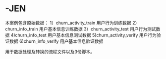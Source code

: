 # -JEN
本案例包含原始数据：
1）churn_activity_train 用户行为训练数据
2）churn_info_train 用户基本信息训练数据
3）churn_activity_test 用户行为测试数据
4)churn_info_test 用户基本信息测试数据
5)churn_activity_verify 用户行为验证数据
6)churn_info_verify 用户基本信息验证数据

用于数据处理及转换的流程文件以及3份脚本。
